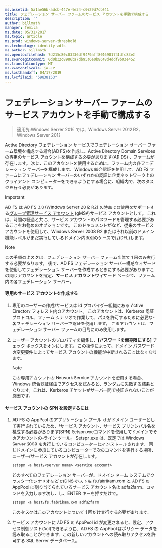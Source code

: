 ```yaml
---
ms.assetid: 5a1ae56b-adcb-447e-9e34-c0629d7cb241
title: フェデレーション サーバー ファームのサービス アカウントを手動で構成する
description: ''
author: billmath
manager: femila
ms.date: 05/31/2017
ms.topic: article
ms.prod: windows-server-threshold
ms.technology: identity-adfs
ms.author: billmath
ms.openlocfilehash: 7d215c80c03236df9479aff8046981741dfc83e2
ms.sourcegitcommit: 0d0b32c8986ba7db9536e0b8648d4ddf9b03e452
ms.translationtype: MT
ms.contentlocale: ja-JP
ms.lasthandoff: 04/17/2019
ms.locfileid: "59838153"
---
```

# <a name="manually-configure-a-service-account-for-a-federation-server-farm"></a>フェデレーション サーバー ファームのサービス アカウントを手動で構成する

>適用先:Windows Server 2016 では、Windows Server 2012 R2、Windows Server 2012

Active Directory フェデレーション サービスでフェデレーション サーバー ファーム環境を構成する場合\(AD FS\)を作成し、Active Directory Domain Services の専用のサービス アカウントを構成する必要があります\(AD DS\) 、ファームが存在します。 次に、このアカウントを使用するために、ファーム内の各フェデレーション サーバーを構成します。 Windows 統合認証を使用して、AD FS ファームにフェデレーション サーバーのいずれかの認証に企業ネットワーク上のクライアント コンピューターをできるようにする場合に、組織内で、次のタスクを行う必要があります。  

> [!IMPORTANT]
> AD FS は AD FS 3.0 (Windows Server 2012 R2) の時点での使用をサポートする[グループ管理サービス アカウント](https://docs.microsoft.com/windows-server/security/group-managed-service-accounts/group-managed-service-accounts-overview) \(gMSA\)サービス アカウントとして。  これは、時間の経過と共に、サービス アカウントのパスワードを管理する必要があることをお勧めのオプションです。  このドキュメントがなど、従来のサービス アカウントを使用して、Windows Server 2008 R2 またはそれ以前のドメイン機能レベルがまだ実行しているドメイン内の別のケースでは\(DFL\)します。

> [!NOTE]  
> この手順のタスクは、フェデレーション サーバー ファーム全体で 1 回のみ実行する必要があります。 後で、AD FS フェデレーション サーバー構成ウィザードを使用してフェデレーション サーバーを作成するときにする必要がありますこの同じアカウントを指定、**サービス アカウント**ウィザード ページで、ファーム内の各フェデレーション サーバー。  
  
#### <a name="create-a-dedicated-service-account"></a>専用のサービス アカウントを作成する  
  
1.  専用のユーザーの作成\/サービスは id プロバイダー組織にある Active Directory フォレスト内のアカウント。 このアカウントは、Kerberos 認証プロトコル、ファーム シナリオで作業して、パスを許可するために必要な\-各フェデレーション サーバーで認証を使用します。 このアカウントは、フェデレーション サーバー ファームの目的にのみ使用します。  
  
2.  ユーザー アカウントのプロパティを編集し、**[パスワードを無期限にする]** チェック ボックスをオンにします。 この操作によって、ドメイン パスワードの変更要件によってサービス アカウントの機能が中断されることはなくなります。  
  
    > [!NOTE]  
    > この専用アカウントの Network Service アカウントを使用する場合、Windows 統合認証経由でアクセスを試みると、ランダムに失敗する結果となります。これは、Kerberos チケットがサーバー間で検証されないことが原因です。  
  
#### <a name="to-set-the-spn-of-the-service-account"></a>サービス アカウントの SPN を設定するには  
  
1.  AD FS の AppPool のアプリケーション プール id がドメイン ユーザーとして実行されているため、\/サービス アカウント、サービス プリンシパル名を構成する必要があります\(SPN\) Setspn.exeコマンドを使用してドメインでそのアカウントの\-ライン ツール。 Setspn.exe は、既定では Windows Server 2008 を実行しているコンピューターにインストールされます。 同じドメインに参加しているコンピューターで次のコマンドを実行する場所、ユーザー\/サービス アカウントが存在します。  
  
    ```  
    setspn -a host/<server name> <service account>  
    ```  
  
    どのすべてのフェデレーション サーバーが、ドメイン ネーム システムでクラスター化シナリオなどで\(DNS\)ホスト名 fs.fabrikam.com と AD FS の AppPool に割り当てられているサービス アカウント名は adfs2farm、コマンドを入力します次し、し、ENTER キーを押すだけで。  
  
    ```  
    setspn -a host/fs.fabrikam.com adfs2farm  
    ```  
  
    このタスクはこのアカウントについて 1 回だけ実行する必要があります。  
  
2.  サービス アカウントに AD FS の AppPool id が変更されると、設定、アクセス制御リスト\(Acl\)できるように、AD FS の AppPool はポリシー データを読み取ることができます、この新しいアカウントへの読み取りアクセスを許可する SQL Server データベース。  
  

